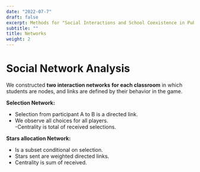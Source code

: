 ```yaml
---
date: "2022-07-7"
draft: false
excerpt: Methods for "Social Interactions and School Coexistence in Public Elementary Schools’ Neurodiverse Classrooms".
subtitle: ""
title: Networks
weight: 2
---
```


# Social Network Analysis

We constructed **two interaction networks** **for each classroom** in which students are nodes, and links are defined by their behavior in the game.

**Selection Network:**

-   Selection from participant A to B is a directed link.
-  We observe all choices for all players.	
-Centrality is total of received selections.

**Stars allocation Network:**

- Is a subset conditional on selection.
- Stars sent are weighted directed links.
- Centrality is sum of received.
